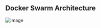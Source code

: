 ## Docker Swarm Architecture

![image](https://user-images.githubusercontent.com/24622526/121908375-9241ec80-cd4a-11eb-8694-efc9c81c69c8.png)
